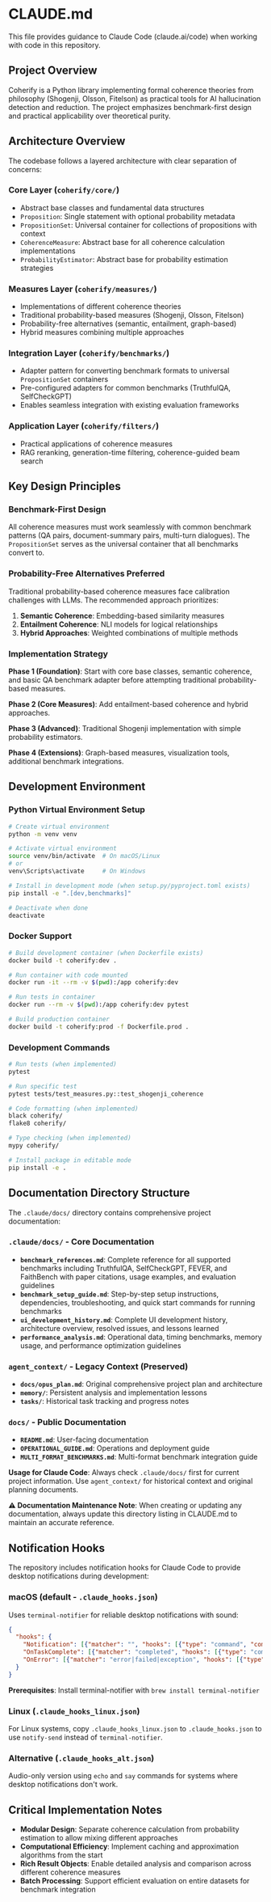 # CLAUDE.md

This file provides guidance to Claude Code (claude.ai/code) when working with code in this repository.

## Project Overview

Coherify is a Python library implementing formal coherence theories from philosophy (Shogenji, Olsson, Fitelson) as practical tools for AI hallucination detection and reduction. The project emphasizes benchmark-first design and practical applicability over theoretical purity.

## Architecture Overview

The codebase follows a layered architecture with clear separation of concerns:

### Core Layer (`coherify/core/`)
- Abstract base classes and fundamental data structures
- `Proposition`: Single statement with optional probability metadata
- `PropositionSet`: Universal container for collections of propositions with context
- `CoherenceMeasure`: Abstract base for all coherence calculation implementations
- `ProbabilityEstimator`: Abstract base for probability estimation strategies

### Measures Layer (`coherify/measures/`)
- Implementations of different coherence theories
- Traditional probability-based measures (Shogenji, Olsson, Fitelson)
- Probability-free alternatives (semantic, entailment, graph-based)
- Hybrid measures combining multiple approaches

### Integration Layer (`coherify/benchmarks/`)
- Adapter pattern for converting benchmark formats to universal `PropositionSet` containers
- Pre-configured adapters for common benchmarks (TruthfulQA, SelfCheckGPT)
- Enables seamless integration with existing evaluation frameworks

### Application Layer (`coherify/filters/`)
- Practical applications of coherence measures
- RAG reranking, generation-time filtering, coherence-guided beam search

## Key Design Principles

### Benchmark-First Design
All coherence measures must work seamlessly with common benchmark patterns (QA pairs, document-summary pairs, multi-turn dialogues). The `PropositionSet` serves as the universal container that all benchmarks convert to.

### Probability-Free Alternatives Preferred
Traditional probability-based coherence measures face calibration challenges with LLMs. The recommended approach prioritizes:
1. **Semantic Coherence**: Embedding-based similarity measures
2. **Entailment Coherence**: NLI models for logical relationships  
3. **Hybrid Approaches**: Weighted combinations of multiple methods

### Implementation Strategy

**Phase 1 (Foundation)**: Start with core base classes, semantic coherence, and basic QA benchmark adapter before attempting traditional probability-based measures.

**Phase 2 (Core Measures)**: Add entailment-based coherence and hybrid approaches.

**Phase 3 (Advanced)**: Traditional Shogenji implementation with simple probability estimators.

**Phase 4 (Extensions)**: Graph-based measures, visualization tools, additional benchmark integrations.

## Development Environment

### Python Virtual Environment Setup
```bash
# Create virtual environment
python -m venv venv

# Activate virtual environment
source venv/bin/activate  # On macOS/Linux
# or
venv\Scripts\activate     # On Windows

# Install in development mode (when setup.py/pyproject.toml exists)
pip install -e ".[dev,benchmarks]"

# Deactivate when done
deactivate
```

### Docker Support
```bash
# Build development container (when Dockerfile exists)
docker build -t coherify:dev .

# Run container with code mounted
docker run -it --rm -v $(pwd):/app coherify:dev

# Run tests in container
docker run --rm -v $(pwd):/app coherify:dev pytest

# Build production container
docker build -t coherify:prod -f Dockerfile.prod .
```

### Development Commands
```bash
# Run tests (when implemented)
pytest

# Run specific test
pytest tests/test_measures.py::test_shogenji_coherence

# Code formatting (when implemented)
black coherify/
flake8 coherify/

# Type checking (when implemented)  
mypy coherify/

# Install package in editable mode
pip install -e .
```

## Documentation Directory Structure

The `.claude/docs/` directory contains comprehensive project documentation:

### `.claude/docs/` - Core Documentation
- **`benchmark_references.md`**: Complete reference for all supported benchmarks including TruthfulQA, SelfCheckGPT, FEVER, and FaithBench with paper citations, usage examples, and evaluation guidelines
- **`benchmark_setup_guide.md`**: Step-by-step setup instructions, dependencies, troubleshooting, and quick start commands for running benchmarks
- **`ui_development_history.md`**: Complete UI development history, architecture overview, resolved issues, and lessons learned
- **`performance_analysis.md`**: Operational data, timing benchmarks, memory usage, and performance optimization guidelines

### `agent_context/` - Legacy Context (Preserved)
- **`docs/opus_plan.md`**: Original comprehensive project plan and architecture
- **`memory/`**: Persistent analysis and implementation lessons
- **`tasks/`**: Historical task tracking and progress notes

### `docs/` - Public Documentation
- **`README.md`**: User-facing documentation
- **`OPERATIONAL_GUIDE.md`**: Operations and deployment guide
- **`MULTI_FORMAT_BENCHMARKS.md`**: Multi-format benchmark integration guide

**Usage for Claude Code**: Always check `.claude/docs/` first for current project information. Use `agent_context/` for historical context and original planning documents.

**⚠️ Documentation Maintenance Note**: When creating or updating any documentation, always update this directory listing in CLAUDE.md to maintain an accurate reference.

## Notification Hooks

The repository includes notification hooks for Claude Code to provide desktop notifications during development:

### macOS (default - `.claude_hooks.json`)
Uses `terminal-notifier` for reliable desktop notifications with sound:
```json
{
  "hooks": {
    "Notification": [{"matcher": "", "hooks": [{"type": "command", "command": "terminal-notifier -title 'Claude Code - Coherify' -message 'Awaiting your input' -sound Blow"}]}],
    "OnTaskComplete": [{"matcher": "completed", "hooks": [{"type": "command", "command": "terminal-notifier -title 'Claude Code - Coherify' -message 'Task completed successfully' -sound Glass"}]}],
    "OnError": [{"matcher": "error|failed|exception", "hooks": [{"type": "command", "command": "terminal-notifier -title 'Claude Code - Coherify' -message 'An error occurred' -sound Basso"}]}]
  }
}
```

**Prerequisites**: Install terminal-notifier with `brew install terminal-notifier`

### Linux (`.claude_hooks_linux.json`)
For Linux systems, copy `.claude_hooks_linux.json` to `.claude_hooks.json` to use `notify-send` instead of `terminal-notifier`.

### Alternative (`.claude_hooks_alt.json`)
Audio-only version using `echo` and `say` commands for systems where desktop notifications don't work.

## Critical Implementation Notes

- **Modular Design**: Separate coherence calculation from probability estimation to allow mixing different approaches
- **Computational Efficiency**: Implement caching and approximation algorithms from the start
- **Rich Result Objects**: Enable detailed analysis and comparison across different coherence measures
- **Batch Processing**: Support efficient evaluation on entire datasets for benchmark integration
